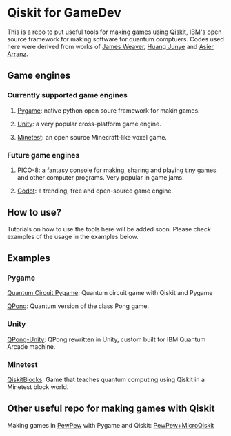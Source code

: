 # Qiskit for GameDev
This is a repo to put useful tools for making games using [Qiskit](https://github.com/Qiskit/qiskit), IBM's open source framework for making software for quantum comptuers. Codes used here were derived from works of [James Weaver](https://github.com/JavaFXpert), [Huang Junye](https://github.com/HuangJunye) and [Asier Arranz](https://github.com/asierarranz).

## Game engines
### Currently supported game engines
1. [Pygame](https://github.com/pygame/pygame): native python open soure framework for makin games.

1. [Unity](https://unity.com): a very popular cross-platform game engine.

1. [Minetest](https://github.com/minetest/minetest): an open source Minecraft-like voxel game.

### Future game engines
1. [PICO-8](https://www.lexaloffle.com/pico-8.php): a fantasy console for making, sharing and playing tiny games and other computer programs. Very popular in game jams.

1. [Godot](https://github.com/godotengine/godot): a trending, free and open-source game engine.

## How to use?
Tutorials on how to use the tools here will be added soon. Please check examples of the usage in the examples below.

## Examples
### Pygame
[Quantum Circuit Pygame](https://github.com/JavaFXpert/quantum-circuit-pygame): Quantum circuit game with Qiskit and Pygame

[QPong](https://github.com/HuangJunye/QPong): Quantum version of the class Pong game.

### Unity
[QPong-Unity](https://github.com/HuangJunye/QPong-Unity): QPong rewritten in Unity, custom built for IBM Quantum Arcade machine.

### Minetest
[QiskitBlocks](https://github.com/JavaFXpert/QiskitBlocks): Game that teaches quantum computing using Qiskit in a Minetest block world.


## Other useful repo for making games with Qiskit
Making games in [PewPew](https://pewpew.readthedocs.io/en/latest/pewpew10/overview.html) with Pygame and Qiskit: [PewPew+MicroQiskit](https://repl.it/@quantum_jim/PewPewMicroQiskit)
 
